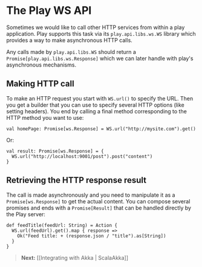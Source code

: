 # The Play WS API

Sometimes we would like to call other HTTP services from within a play application. Play supports this task via its `play.api.libs.ws.WS` library which provides a way to make asynchronous HTTP calls. 

Any calls made by `play.api.libs.WS` should return a `Promise[play.api.libs.ws.Response]` which we can later handle with play's asynchronous mechanisms.

## Making HTTP call

To make an HTTP request you start with `WS.url()` to specify the URL. Then you get a builder that you can use to specify several HTTP options (like setting headers). You end by calling a final method corresponding to the HTTP method you want to use:

```
val homePage: Promise[ws.Response] = WS.url("http://mysite.com").get()
```

Or:

```
val result: Promise[ws.Response] = {
  WS.url("http://localhost:9001/post").post("content")
}
```

## Retrieving the HTTP response result

The call is made asynchronously and you need to manipulate it as a `Promise[ws.Response]` to get the actual content. You can compose several promises and ends with a `Promise[Result]` that can be handled directly by the Play server:

```
def feedTitle(feedUrl: String) = Action {
  WS.url(feedUrl).get().map { response =>
    Ok("Feed title: + (response.json / "title").as[String])
  }  
}
```

> **Next:** [[Integrating with Akka | ScalaAkka]]
